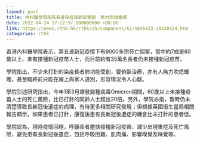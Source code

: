 ```yaml
---
layout: post
title: 內科醫學院指有長者染疫後肺部受創　無力吹熄蠟燭
date: 2022-04-24 17:22:57.000000000 +08:00
link: https://news.rthk.hk/rthk/ch/component/k2/1645423-20220424.htm
categories: rthk
---
```


香港內科醫學院表示，第五波新冠疫情下有9000多宗死亡個案，當中約7成是60歲以上、未有接種新冠疫苗人士，而目前約有35萬名長者仍未接種新冠疫苗。

學院指出，不少未打針的染疫長者肺功能受創，要俯臥治療，亦有人無力吹熄蠟燭，甚至臨終前只能在線上與家人道別，形容情況令人心酸。

學院引述研究指出，今年1至3月爆發變種病毒Omicron期間，60歲以上未接種疫苗人士的死亡風險，比已打針的同齡人士超出20倍。另外，學院亦指，暫時仍未清楚導致長新冠後遺症的病理，有待更多相關研究發現；但根據英國衛生當局相關報告顯示，如果患者已打針，康復後患有長新冠後遺症的機會比未打針的患者低。

學院認為，現時疫情回穩，呼籲長者盡快接種新冠疫苗，減少出現重症及死亡風險，避免患有長新冠後遺症，包括呼吸困難、肌肉痛、影響嗅覺及味覺等。
